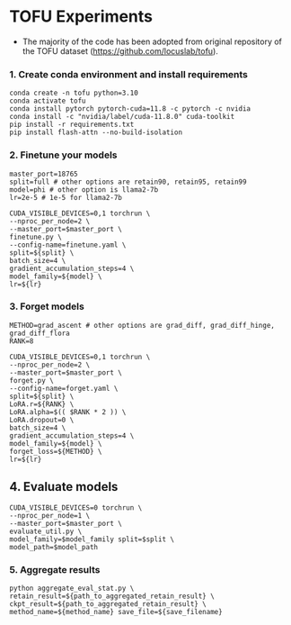 # TOFU Experiments

- The majority of the code has been adopted from original repository of the TOFU dataset (https://github.com/locuslab/tofu).

### 1. Create conda environment and install requirements
```
conda create -n tofu python=3.10
conda activate tofu
conda install pytorch pytorch-cuda=11.8 -c pytorch -c nvidia
conda install -c "nvidia/label/cuda-11.8.0" cuda-toolkit
pip install -r requirements.txt
pip install flash-attn --no-build-isolation
```

### 2. Finetune your models
```
master_port=18765
split=full # other options are retain90, retain95, retain99
model=phi # other option is llama2-7b
lr=2e-5 # 1e-5 for llama2-7b

CUDA_VISIBLE_DEVICES=0,1 torchrun \
--nproc_per_node=2 \
--master_port=$master_port \
finetune.py \
--config-name=finetune.yaml \
split=${split} \
batch_size=4 \
gradient_accumulation_steps=4 \
model_family=${model} \
lr=${lr}
```

### 3. Forget models
```
METHOD=grad_ascent # other options are grad_diff, grad_diff_hinge, grad_diff_flora
RANK=8

CUDA_VISIBLE_DEVICES=0,1 torchrun \
--nproc_per_node=2 \
--master_port=$master_port \
forget.py \
--config-name=forget.yaml \
split=${split} \
LoRA.r=${RANK} \
LoRA.alpha=$(( $RANK * 2 )) \
LoRA.dropout=0 \
batch_size=4 \
gradient_accumulation_steps=4 \
model_family=${model} \
forget_loss=${METHOD} \
lr=${lr}
```

## 4. Evaluate models
```
CUDA_VISIBLE_DEVICES=0 torchrun \
--nproc_per_node=1 \
--master_port=$master_port \
evaluate_util.py \
model_family=$model_family split=$split \
model_path=$model_path
```

### 5. Aggregate results
```
python aggregate_eval_stat.py \
retain_result=${path_to_aggregated_retain_result} \
ckpt_result=${path_to_aggregated_retain_result} \
method_name=${method_name} save_file=${save_filename}
```